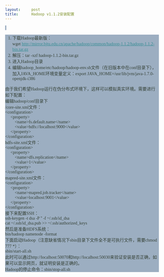 ```yaml
---
layout:     post
title:      Hadoop v1.1.2安装配置 
---
```

<div id="article_content" class="article_content clearfix csdn-tracking-statistics" data-pid="blog" data-mod="popu_307" data-dsm="post">
								            <link rel="stylesheet" href="https://csdnimg.cn/release/phoenix/template/css/ck_htmledit_views-f76675cdea.css">
						<div class="htmledit_views" id="content_views">
                <div class="iteye-blog-content-contain" style="font-size:14px;">
<p><span style="color:#323e32;font-family:simsun;background-color:#9caec1;"> </span></p>
<div style="color:#323e32;font-family:simsun;background-color:#9caec1;">
<ol style="border:0px;"><li style="border:0px;">下载Hadoop最新版：<span style="line-height:21px;font-family:'Times new roman', serif;">wget</span> <a style="color:#318b92;" href="http://mirror.bjtu.edu.cn/apache/hadoop/common/hadoop-1.0.0/hadoop-1.0.0-bin.tar.gz" rel="nofollow">http://mirror.bjtu.edu.cn/apache/hadoop/common/hadoop-1.1.2/hadoop-1.1.2-bin.tar.gz</a>
</li>
<li style="border:0px;">解压：tar -xzf hadoop-1.1.2-bin.tar.gz</li>
<li style="border:0px;">进入Hadoop目录</li>
<li style="border:0px;">编辑hadoop_home/etc/hadoop/hadoop-env.sh文件（在旧版本中在conf目录下），加入JAVA_HOME环境变量定义：export JAVA_HOME=/usr/lib/jvm/java-1.7.0-openjdk-i386</li>
</ol><div>由于我们希望Hadoop运行在伪分布式环境下，这样可以模拟真实环境。需要进行如下配置：</div>
</div>
<div style="color:#323e32;font-family:simsun;background-color:#9caec1;">编辑hadoop/conf目录下</div>
<div style="color:#323e32;font-family:simsun;background-color:#9caec1;">/core-site.xml文件：</div>
<div style="color:#323e32;font-family:simsun;background-color:#9caec1;">
<div>&lt;configuration&gt;</div>
<div>     &lt;property&gt;</div>
<div>         &lt;name&gt;fs.default.name&lt;/name&gt;</div>
<div>         &lt;value&gt;hdfs://localhost:9000&lt;/value&gt;</div>
<div>     &lt;/property&gt;</div>
<div>&lt;/configuration&gt;</div>
</div>
<div style="color:#323e32;font-family:simsun;background-color:#9caec1;"><span>hdfs-site.xml文件：</span></div>
<div style="color:#323e32;font-family:simsun;background-color:#9caec1;">
<div><span>&lt;configuration&gt;</span></div>
<div>     &lt;property&gt;</div>
<div>         &lt;name&gt;dfs.replication&lt;/name&gt;</div>
<div>         &lt;value&gt;1&lt;/value&gt;</div>
<div>     &lt;/property&gt;</div>
<div>&lt;/configuration&gt;</div>
<div>mapred-site.xml文件：</div>
<div>
<div>&lt;configuration&gt;</div>
<div>     &lt;property&gt;</div>
<div>         &lt;name&gt;mapred.job.tracker&lt;/name&gt;</div>
<div>         &lt;value&gt;localhost:9001&lt;/value&gt;</div>
<div>     &lt;/property&gt;</div>
<div>&lt;/configuration&gt;</div>
</div>
<div>接下来配置SSH：</div>
<div>
<div>ssh-keygen -t dsa -P '' -f ~/.ssh/id_dsa </div>
<div>cat ~/.ssh/id_dsa.pub &gt;&gt; ~/.ssh/authorized_keys</div>
</div>
<div>然后是准备HDFS系统：</div>
<div>bin/hadoop namenode -format</div>
<div>下面启动Hadoop（注意缺省情况下sbin目录下文件全不是可执行文件，需要chmod 777 *）：</div>
<div>sbin/start-all.sh</div>
<div>此时可以通过http://localhost:50070和http://localhost:50030来验证安装是否正确，如果可以显示网页，就证明安装是正确的。</div>
<div>Hadoop的停止命令：sbin/stop-all.sh</div>
</div>
</div>            </div>
                </div>